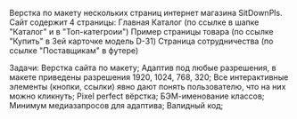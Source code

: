 Верстка по макету нескольких страниц интернет магазина SitDownPls.
Сайт содержит 4 страницы:
Главная
Каталог (по ссылке в шапке "Каталог" и в "Топ-категроии")
Пример страницы товара (по ссылке "Купить" в 3ей карточке модель D-31)
Страница сотрудничества (по ссылке "Поставщикам" в футере)

Задачи:
Верстка сайта по макету;
Адаптив под любые разрешения, в макете приведены разрешения 1920, 1024, 768, 320;
Все интерактивные элементы (кнопки, ссылки) явно дают понять пользователю, что на них можно кликнуть;
Pixel perfect вёрстка;
БЭМ-именование классов;
Минимум медиазапросов для адаптива;
Валидный код;
